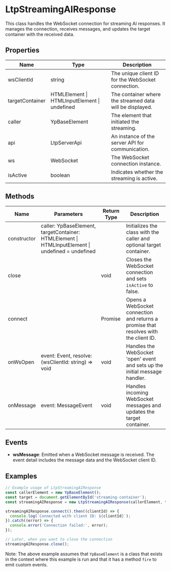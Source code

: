 # LtpStreamingAIResponse

This class handles the WebSocket connection for streaming AI responses. It manages the connection, receives messages, and updates the target container with the received data.

## Properties

| Name             | Type                                      | Description                                           |
|------------------|-------------------------------------------|-------------------------------------------------------|
| wsClientId       | string                                    | The unique client ID for the WebSocket connection.    |
| targetContainer  | HTMLElement \| HTMLInputElement \| undefined | The container where the streamed data will be displayed. |
| caller           | YpBaseElement                             | The element that initiated the streaming.             |
| api              | LtpServerApi                              | An instance of the server API for communication.      |
| ws               | WebSocket                                 | The WebSocket connection instance.                    |
| isActive         | boolean                                   | Indicates whether the streaming is active.            |

## Methods

| Name       | Parameters                                      | Return Type         | Description                                                                 |
|------------|-------------------------------------------------|---------------------|-----------------------------------------------------------------------------|
| constructor | caller: YpBaseElement, targetContainer: HTMLElement \| HTMLInputElement \| undefined = undefined |                     | Initializes the class with the caller and optional target container.        |
| close      |                                                 | void                | Closes the WebSocket connection and sets `isActive` to false.               |
| connect    |                                                 | Promise<string>     | Opens a WebSocket connection and returns a promise that resolves with the client ID. |
| onWsOpen   | event: Event, resolve: (wsClientId: string) => void | void                | Handles the WebSocket 'open' event and sets up the initial message handler. |
| onMessage  | event: MessageEvent                             | void                | Handles incoming WebSocket messages and updates the target container.       |

## Events

- **wsMessage**: Emitted when a WebSocket message is received. The event detail includes the message data and the WebSocket client ID.

## Examples

```typescript
// Example usage of LtpStreamingAIResponse
const callerElement = new YpBaseElement();
const target = document.getElementById('streaming-container');
const streamingAIResponse = new LtpStreamingAIResponse(callerElement, target);

streamingAIResponse.connect().then((clientId) => {
  console.log(`Connected with client ID: ${clientId}`);
}).catch((error) => {
  console.error('Connection failed:', error);
});

// Later, when you want to close the connection
streamingAIResponse.close();
```

Note: The above example assumes that `YpBaseElement` is a class that exists in the context where this example is run and that it has a method `fire` to emit custom events.